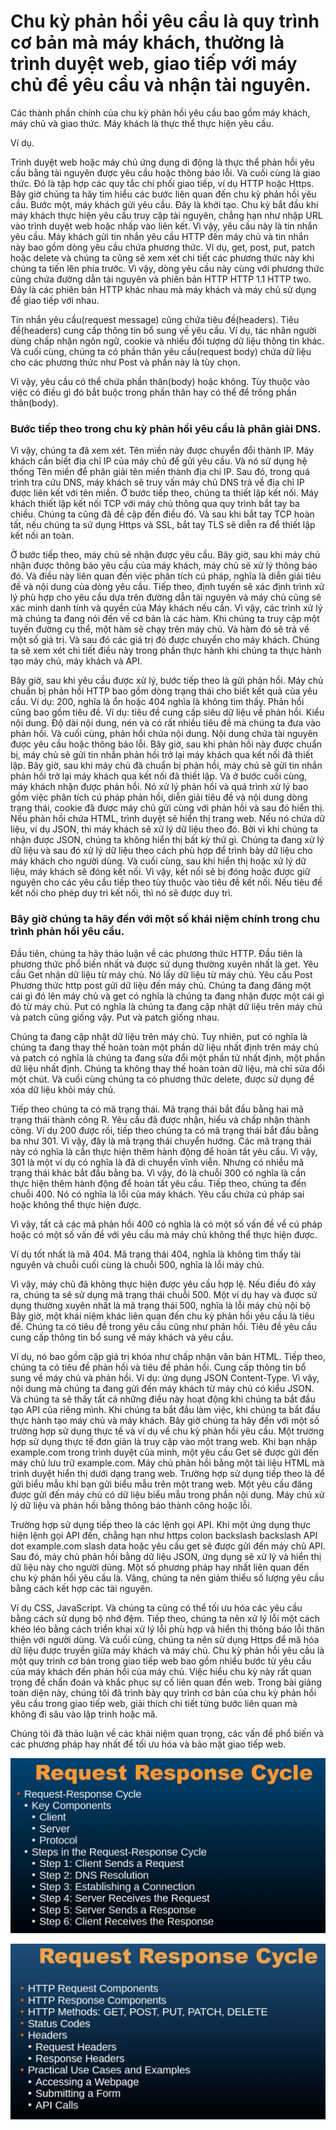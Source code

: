 # Chu kỳ phản hồi yêu cầu là quy trình cơ bản mà máy khách, thường là trình duyệt web, giao tiếp với máy chủ để yêu cầu và nhận tài nguyên.

Các thành phần chính của chu kỳ phản hồi yêu cầu bao gồm máy khách, máy chủ và giao thức.
Máy khách là thực thể thực hiện yêu cầu.

Ví dụ.

Trình duyệt web hoặc máy chủ ứng dụng di động là thực thể phản hồi yêu cầu bằng tài nguyên được yêu cầu hoặc thông báo lỗi.
Và cuối cùng là giao thức.
Đó là tập hợp các quy tắc chi phối giao tiếp, ví dụ HTTP hoặc Https.
Bây giờ chúng ta hãy tìm hiểu các bước liên quan đến chu kỳ phản hồi yêu cầu.
Bước một, máy khách gửi yêu cầu.
Đây là khởi tạo.
Chu kỳ bắt đầu khi máy khách thực hiện yêu cầu truy cập tài nguyên, chẳng hạn như nhập URL vào trình duyệt web hoặc nhấp vào liên kết.
Vì vậy, yêu cầu này là tin nhắn yêu cầu.
Máy khách gửi tin nhắn yêu cầu HTTP đến máy chủ và tin nhắn này bao gồm dòng yêu cầu chứa phương thức.
Ví dụ, get, post, put, patch hoặc delete và chúng ta cũng sẽ xem xét chi tiết các phương thức này khi chúng ta tiến lên phía trước.
Vì vậy, dòng yêu cầu này cùng với phương thức cũng chứa đường dẫn tài nguyên và phiên bản HTTP HTTP 1.1 HTTP two.
Đây là các phiên bản HTTP khác nhau mà máy khách và máy chủ sử dụng để giao tiếp với nhau.

Tin nhắn yêu cầu(request message) cũng chứa tiêu đề(headers).
Tiêu đề(headers) cung cấp thông tin bổ sung về yêu cầu.
Ví dụ, tác nhân người dùng chấp nhận ngôn ngữ, cookie và nhiều đối tượng dữ liệu thông tin khác.
Và cuối cùng, chúng ta có phần thân yêu cầu(request body) chứa dữ liệu cho các phương thức như Post và phần này là tùy chọn.

Vì vậy, yêu cầu có thể chứa phần thân(body) hoặc không.
Tùy thuộc vào việc có điều gì đó bắt buộc trong phần thân hay có thể để trống phần thân(body).

### Bước tiếp theo trong chu kỳ phản hồi yêu cầu là phân giải DNS.
Vì vậy, chúng ta đã xem xét.
Tên miền này được chuyển đổi thành IP.
Máy khách cần biết địa chỉ IP của máy chủ để gửi yêu cầu.
Và nó sử dụng hệ thống Tên miền để phân giải tên miền thành địa chỉ IP.
Sau đó, trong quá trình tra cứu DNS, máy khách sẽ truy vấn máy chủ DNS trả về địa chỉ IP được liên kết với tên miền.
Ở bước tiếp theo, chúng ta thiết lập kết nối.
Máy khách thiết lập kết nối TCP với máy chủ thông qua quy trình bắt tay ba chiều.
Chúng ta cũng đã đề cập đến điều đó.
Và sau khi bắt tay TCP hoàn tất, nếu chúng ta sử dụng Https và SSL, bắt tay TLS sẽ diễn ra để thiết lập kết nối an toàn.

Ở bước tiếp theo, máy chủ sẽ nhận được yêu cầu.
Bây giờ, sau khi máy chủ nhận được thông báo yêu cầu của máy khách, máy chủ sẽ xử lý thông báo đó.
Và điều này liên quan đến việc phân tích cú pháp, nghĩa là diễn giải tiêu đề và nội dung của dòng yêu cầu.
Tiếp theo, định tuyến sẽ xác định trình xử lý phù hợp cho yêu cầu dựa trên đường dẫn tài nguyên và máy chủ cũng sẽ xác minh danh tính và quyền của Máy khách nếu cần.
Vì vậy, các trình xử lý mà chúng ta đang nói đến về cơ bản là các hàm.
Khi chúng ta truy cập một tuyến đường cụ thể, một hàm sẽ chạy trên máy chủ.
Và hàm đó sẽ trả về một số giá trị.
Và sau đó các giá trị đó được chuyển cho máy khách.
Chúng ta sẽ xem xét chi tiết điều này trong phần thực hành khi chúng ta thực hành tạo máy chủ, máy khách và API.

Bây giờ, sau khi yêu cầu được xử lý, bước tiếp theo là gửi phản hồi.
Máy chủ chuẩn bị phản hồi HTTP bao gồm dòng trạng thái cho biết kết quả của yêu cầu.
Ví dụ: 200, nghĩa là ổn hoặc 404 nghĩa là không tìm thấy.
Phản hồi cũng bao gồm tiêu đề.
Ví dụ: tiêu đề cung cấp siêu dữ liệu về phản hồi.
Kiểu nội dung.
Độ dài nội dung, nén và có rất nhiều tiêu đề mà chúng ta đưa vào phản hồi.
Và cuối cùng, phản hồi chứa nội dung.
Nội dung chứa tài nguyên được yêu cầu hoặc thông báo lỗi.
Bây giờ, sau khi phản hồi này được chuẩn bị, máy chủ sẽ gửi tin nhắn phản hồi trở lại máy khách qua kết nối đã thiết lập.
Bây giờ, sau khi máy chủ đã chuẩn bị phản hồi, máy chủ sẽ gửi tin nhắn phản hồi trở lại máy khách qua kết nối đã thiết lập.
Và ở bước cuối cùng, máy khách nhận được phản hồi.
Nó xử lý phản hồi và quá trình xử lý bao gồm việc phân tích cú pháp phản hồi, diễn giải tiêu đề và nội dung dòng trạng thái, cookie đã được máy chủ gửi cùng với phản hồi và sau đó hiển thị.
Nếu phản hồi chứa HTML, trình duyệt sẽ hiển thị trang web.
Nếu nó chứa dữ liệu, ví dụ JSON, thì máy khách sẽ xử lý dữ liệu theo đó.
Bởi vì khi chúng ta nhận được JSON, chúng ta không hiển thị bất kỳ thứ gì.
Chúng ta đang xử lý dữ liệu và sau đó xử lý dữ liệu theo cách phù hợp để trình bày dữ liệu cho máy khách cho người dùng.
Và cuối cùng, sau khi hiển thị hoặc xử lý dữ liệu, máy khách sẽ đóng kết nối.
Vì vậy, kết nối sẽ bị đóng hoặc được giữ nguyên cho các yêu cầu tiếp theo tùy thuộc vào tiêu đề kết nối.
Nếu tiêu đề kết nối cho phép duy trì kết nối, thì nó sẽ được duy trì.

### Bây giờ chúng ta hãy đến với một số khái niệm chính trong chu trình phản hồi yêu cầu.
Đầu tiên, chúng ta hãy thảo luận về các phương thức HTTP.
Đầu tiên là phương thức phổ biến nhất và được sử dụng thường xuyên nhất là get.
Yêu cầu Get nhận dữ liệu từ máy chủ.
Nó lấy dữ liệu từ máy chủ.
Yêu cầu Post Phương thức http post gửi dữ liệu đến máy chủ.
Chúng ta đang đăng một cái gì đó lên máy chủ và get có nghĩa là chúng ta đang nhận được một cái gì đó từ máy chủ.
Put có nghĩa là chúng ta đang cập nhật dữ liệu trên máy chủ và patch cũng giống vậy.
Put và patch giống nhau.

Chúng ta đang cập nhật dữ liệu trên máy chủ.
Tuy nhiên, put có nghĩa là chúng ta đang thay thế hoàn toàn một phần dữ liệu nhất định trên máy chủ và patch có nghĩa là chúng ta đang sửa đổi một phần tử nhất định, một phần dữ liệu nhất định.
Chúng ta không thay thế hoàn toàn dữ liệu, mà chỉ sửa đổi một chút.
Và cuối cùng chúng ta có phương thức delete, được sử dụng để xóa dữ liệu khỏi máy chủ.

Tiếp theo chúng ta có mã trạng thái.
Mã trạng thái bắt đầu bằng hai mã trạng thái thành công R.
Yêu cầu đã được nhận, hiểu và chấp nhận thành công.
Ví dụ 200 được rồi, tiếp theo chúng ta có mã trạng thái bắt đầu bằng ba như 301.
Vì vậy, đây là mã trạng thái chuyển hướng.
Các mã trạng thái này có nghĩa là cần thực hiện thêm hành động để hoàn tất yêu cầu.
Vì vậy, 301 là một ví dụ có nghĩa là đã di chuyển vĩnh viễn.
Nhưng có nhiều mã trạng thái khác bắt đầu bằng ba.
Vì vậy, đó là chuỗi 300 có nghĩa là cần thực hiện thêm hành động để hoàn tất yêu cầu.
Tiếp theo, chúng ta đến chuỗi 400.
Nó có nghĩa là lỗi của máy khách.
Yêu cầu chứa cú pháp sai hoặc không thể thực hiện được.

Vì vậy, tất cả các mã phản hồi 400 có nghĩa là có một số vấn đề về cú pháp hoặc có một số vấn đề với yêu cầu mà máy chủ không thể thực hiện được.

Ví dụ tốt nhất là mã 404.
Mã trạng thái 404, nghĩa là không tìm thấy tài nguyên và chuỗi cuối cùng là chuỗi 500, nghĩa là lỗi máy chủ.

Vì vậy, máy chủ đã không thực hiện được yêu cầu hợp lệ.
Nếu điều đó xảy ra, chúng ta sẽ sử dụng mã trạng thái chuỗi 500.
Một ví dụ hay và được sử dụng thường xuyên nhất là mã trạng thái 500, nghĩa là lỗi máy chủ nội bộ
Bây giờ, một khái niệm khác liên quan đến chu kỳ phản hồi yêu cầu là tiêu đề.
Chúng ta có tiêu đề trong yêu cầu cũng như phản hồi.
Tiêu đề yêu cầu cung cấp thông tin bổ sung về máy khách và yêu cầu.

Ví dụ, nó bao gồm cặp giá trị khóa như chấp nhận văn bản HTML.
Tiếp theo, chúng ta có tiêu đề phản hồi và tiêu đề phản hồi.
Cung cấp thông tin bổ sung về máy chủ và phản hồi.
Ví dụ: ứng dụng JSON Content-Type.
Vì vậy, nội dung mà chúng ta đang gửi đến máy khách từ máy chủ có kiểu JSON.
Và chúng ta sẽ thấy tất cả những điều này hoạt động khi chúng ta bắt đầu tạo API của riêng mình.
Khi chúng ta bắt đầu làm việc, khi chúng ta bắt đầu thực hành tạo máy chủ và máy khách.
Bây giờ chúng ta hãy đến với một số trường hợp sử dụng thực tế và ví dụ về chu kỳ phản hồi yêu cầu.
Một trường hợp sử dụng thực tế đơn giản là truy cập vào một trang web.
Khi bạn nhập example.com trong trình duyệt của mình, một yêu cầu Get sẽ được gửi đến máy chủ lưu trữ example.com.
Máy chủ phản hồi bằng một tài liệu HTML mà trình duyệt hiển thị dưới dạng trang web.
Trường hợp sử dụng tiếp theo là để gửi biểu mẫu khi bạn gửi biểu mẫu trên một trang web.
Một yêu cầu đăng được gửi đến máy chủ có dữ liệu biểu mẫu trong phần nội dung.
Máy chủ xử lý dữ liệu và phản hồi bằng thông báo thành công hoặc lỗi.

Trường hợp sử dụng tiếp theo là các lệnh gọi API.
Khi một ứng dụng thực hiện lệnh gọi API đến, chẳng hạn như https colon backslash backslash API dot example.com slash data hoặc yêu cầu get sẽ được gửi đến máy chủ API.
Sau đó, máy chủ phản hồi bằng dữ liệu JSON, ứng dụng sẽ xử lý và hiển thị dữ liệu này cho người dùng.
Một số phương pháp hay nhất liên quan đến chu kỳ phản hồi yêu cầu là.
Vâng, chúng ta nên giảm thiểu số lượng yêu cầu bằng cách kết hợp các tài nguyên.

Ví dụ CSS, JavaScript.
Và chúng ta cũng có thể tối ưu hóa các yêu cầu bằng cách sử dụng bộ nhớ đệm.
Tiếp theo, chúng ta nên xử lý lỗi một cách khéo léo bằng cách triển khai xử lý lỗi phù hợp và hiển thị thông báo lỗi thân thiện với người dùng.
Và cuối cùng, chúng ta nên sử dụng Https để mã hóa dữ liệu được truyền giữa máy khách và máy chủ.
Chu kỳ phản hồi yêu cầu là một quy trình cơ bản trong giao tiếp web bao gồm nhiều bước từ yêu cầu của máy khách đến phản hồi của máy chủ.
Việc hiểu chu kỳ này rất quan trọng để chẩn đoán và khắc phục sự cố liên quan đến web.
Trong bài giảng toàn diện này, chúng tôi đã trình bày quy trình cơ bản của chu kỳ phản hồi yêu cầu trong giao tiếp web, giải thích chi tiết từng bước liên quan mà không đi sâu vào lập trình hoặc mã.

Chúng tôi đã thảo luận về các khái niệm quan trọng, các vấn đề phổ biến và các phương pháp hay nhất để tối ưu hóa và bảo mật giao tiếp web.

![App Screenshot](https://github.com/WP-Tien/Internet/blob/master/request_reponse_cycle/img1.png)

![App Screenshot](https://github.com/WP-Tien/Internet/blob/master/request_reponse_cycle/img2.png)